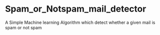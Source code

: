 # Spam_or_Notspam_mail_detector
A Simple Machine learning Algorithm which detect whether a given mail is spam or not spam 
